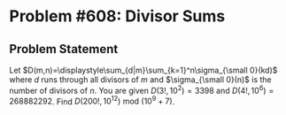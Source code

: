 # Problem #608: Divisor Sums 

## Problem Statement 

Let $D(m,n)=\displaystyle\sum_{d|m}\sum_{k=1}^n\sigma_{\small 0}(kd)$ where $d$ runs through all divisors of $m$ and $\sigma_{\small 0}(n)$ is the number of divisors of $n$.
You are given $D(3!,10^2)=3398$ and $D(4!,10^6)=268882292$.
Find $D(200!,10^{12}) \text{ mod } (10^9 + 7)$.
